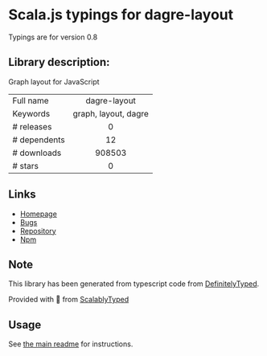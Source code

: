 
# Scala.js typings for dagre-layout

Typings are for version 0.8

## Library description:
Graph layout for JavaScript

|                    |                 |
| ------------------ | :-------------: |
| Full name          | dagre-layout |
| Keywords           | graph, layout, dagre |
| # releases         | 0 |
| # dependents       | 12 |
| # downloads        | 908503 |
| # stars            | 0 |

## Links
- [Homepage](https://github.com/tylingsoft/dagre-layout#readme)
- [Bugs](https://github.com/tylingsoft/dagre-layout/issues)
- [Repository](https://github.com/tylingsoft/dagre-layout)
- [Npm](https://www.npmjs.com/package/dagre-layout)
    


## Note
This library has been generated from typescript code from [DefinitelyTyped](https://definitelytyped.org).

Provided with :purple_heart: from [ScalablyTyped](https://github.com/oyvindberg/ScalablyTyped)

## Usage
See [the main readme](../../readme.md) for instructions.


